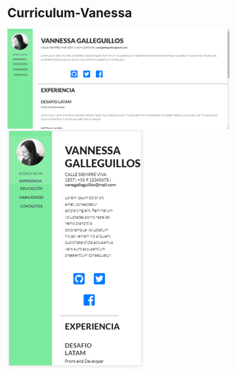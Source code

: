 # Curriculum-Vanessa
![ScreenShot](/screenshot/S1_desktop.png)
![ScreenShot](/screenshot/S2_mobile.png)
